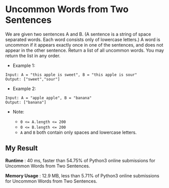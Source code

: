 # Uncommon Words from Two Sentences

We are given two sentences A and B.  (A sentence is a string of space separated words.  Each word consists only of lowercase letters.)
A word is uncommon if it appears exactly once in one of the sentences, and does not appear in the other sentence.
Return a list of all uncommon words. 
You may return the list in any order.

- Example 1:

```
Input: A = "this apple is sweet", B = "this apple is sour"
Output: ["sweet","sour"]
```

- Example 2:

```
Input: A = "apple apple", B = "banana"
Output: ["banana"]
```

- Note:

  - `0 <= A.length <= 200`
  - `0 <= B.length <= 200`
  - `A` and `B` both contain only spaces and lowercase letters.
  
  
## My Result

**Runtime** : 40 ms, faster than 54.75% of Python3 online submissions for Uncommon Words from Two Sentences.

**Memory Usage** : 12.9 MB, less than 5.71% of Python3 online submissions for Uncommon Words from Two Sentences.
